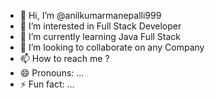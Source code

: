 - 👋 Hi, I’m @anilkumarmanepalli999
- 👀 I’m interested in Full Stack Developer 
- 🌱 I’m currently learning Java Full Stack 
- 💞️ I’m looking to collaborate on any Company 
- 📫 How to reach me ?
- 😄 Pronouns: ...
- ⚡ Fun fact: ...

<!---
anilkumarmanepalli999/anilkumarmanepalli999 is a ✨ special ✨ repository because its `README.md` (this file) appears on your GitHub profile.
You can click the Preview link to take a look at your changes.
--->
